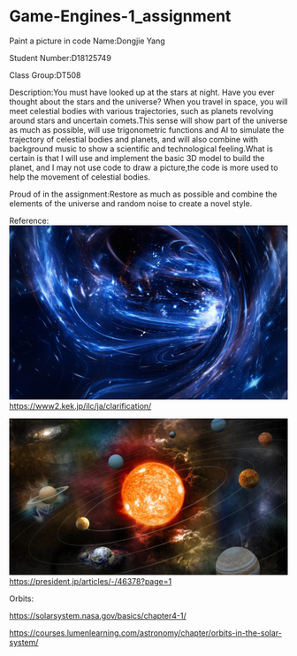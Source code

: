 # Game-Engines-1_assignment
Paint a picture in code
Name:Dongjie Yang 

Student Number:D18125749  

Class Group:DT508

Description:You must have looked up at the stars at night. Have you ever thought about the stars and the universe? When you travel in space, you will meet celestial bodies with various trajectories, such as planets revolving around stars and uncertain comets.This sense will show part of the universe as much as possible, will use trigonometric functions and AI to simulate the trajectory of celestial bodies and planets, and will also combine with background music to show a scientific and technological feeling.What is certain is that I will use and implement the basic 3D model to build the planet, and I may not use code to draw a picture,the code is more used to help the movement of celestial bodies.

Proud of in the assignment:Restore as much as possible and combine the elements of the universe and random noise to create a novel style.

Reference:
![An image](space.jpg)  
https://www2.kek.jp/ilc/ja/clarification/

![An image](space2.jpg)  
https://president.jp/articles/-/46378?page=1

Orbits:

https://solarsystem.nasa.gov/basics/chapter4-1/

https://courses.lumenlearning.com/astronomy/chapter/orbits-in-the-solar-system/
